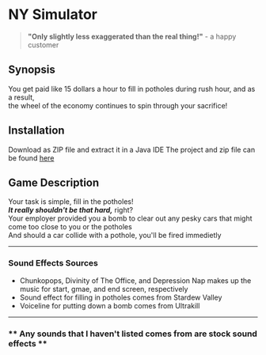 # NY Simulator
> **"Only slightly less exaggerated than the real thing!"** - a happy customer

## **Synopsis**

You get paid like 15 dollars a hour to fill in potholes during rush hour, and as a result, 
<br>
the wheel of the economy continues to spin through your sacrifice!

## Installation

Download as ZIP file and extract it in a Java IDE
The project and zip file can be found [here](https://github.com/Neapolicy/Average-NY-Roads)

## Game Description

Your task is simple, fill in the potholes!
<br> 
***It really shouldn't be that hard,*** right?
<br>
Your employer provided you a bomb to clear out any pesky cars that might come too close to you or the potholes
<br>
And should a car collide with a pothole, you'll be fired immedietly

---

### Sound Effects Sources
- Chunkopops, Divinity of The Office, and Depression Nap makes up the music for start, gmae, and end screen, respectively
- Sound effect for filling in potholes comes from Stardew Valley
- Voiceline for putting down a bomb comes from Ultrakill

---
  
### ** Any sounds that I haven't listed comes from are stock sound effects **
